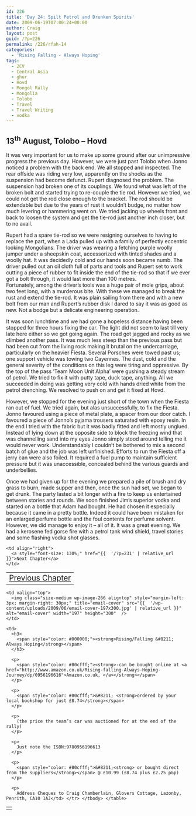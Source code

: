```yaml
---
id: 226
title: 'Day 24: Spilt Petrol and Drunken Spirits'
date: 2009-06-19T07:00:24+00:00
author: Craig
layout: post
guid: /?p=226
permalink: /226/rfah-14
categories:
  - 'Rising Falling - Always Hoping'
tags:
  - 2CV
  - Central Asia
  - ghur
  - Hovd
  - Mongol Rally
  - Mongolia
  - Tolobo
  - Travel
  - Travel Writing
  - vodka
---
```

## 13<sup>th</sup> August, Tolobo – Hovd

It was very important for us to make up some ground after our unimpressive progress the previous day. However, we were just past Tolobo when Jonno noticed a problem with the back end. We all stopped and inspected. The rear offside was riding very low, apparently on the shocks as the suspension had become defunct. Rupert diagnosed the problem. The suspension had broken one of its couplings. We found what was left of the broken bolt and started trying to re-couple the tie rod. However we tried, we could not get the rod close enough to the bracket. The rod should be extendable but due to the years of rust it wouldn’t budge, no matter how much levering or hammering went on. We tried jacking up wheels front and back to loosen the system and get the tie-rod just another inch closer, but to no avail. 

Rupert had a spare tie-rod so we were resigning ourselves to having to replace the part, when a Lada pulled up with a family of perfectly eccentric looking Mongolians. The driver was wearing a fetching purple woolly jumper under a sheepskin coat, accessorized with tinted shades and a woolly hat. It was decidedly cold and our hands soon became numb. The driver pulled out an oil cloth full of parts and tools and Rupert set to work cutting a piece of rubber to fit inside the end of the tie-rod so that if we ever got a bolt through, it would last more than 100 metres.  
Fortunately, among the driver’s tools was a huge pair of mole grips, about two feet long, with a murderous bite. With these we managed to break the rust and extend the tie-rod. It was plain sailing from there and with a new bolt from our man and Rupert’s rubber disk I dared to say it was as good as new. Not a bodge but a delicate engineering operation.

It was soon lunchtime and we had gone a hopeless distance having been stopped for three hours fixing the car. The light did not seem to last till very late here either so we got going again. The road got jagged and rocky as we climbed another pass. It was much less steep than the previous pass but had been cut from the living rock making it brutal on the undercarriage, particularly on the heavier Fiesta. Several Porsches were towed past us; one support vehicle was towing two Cayennes. The dust, cold and the general severity of the conditions on this leg were tiring and oppressive. By the top of the pass ‘Team Moon Unit Alpha’ were gushing a steady stream of petrol. We tried to fix it with putty tape, duck tape, anything. All we succeeded in doing was getting very cold with hands dried white from the petrol drenching. We resolved to push on and get it fixed at Hovd. 

However, we stopped for the evening just short of the town when the Fiesta ran out of fuel. We tried again, but alas unsuccessfully, to fix the Fiesta. Jonno favoured using a piece of metal plate, a spacer from our door catch. I favoured a piece of Jonno’s pyjama trousers saturated with epoxy resin. In the end I tried with the fabric but it was badly fitted and left mostly unglued. Instead of lying down at the opposite side to block the freezing wind that was channelling sand into my eyes Jonno simply stood around telling me it would never work. Understandably I couldn’t be bothered to mix a second batch of glue and the job was left unfinished. Efforts to run the Fiesta off a jerry can were also foiled. It required a fuel pump to maintain sufficient pressure but it was unaccessible, concealed behind the various guards and underbellies.

Once we had given up for the evening we prepared a pile of brush and dry grass to burn, made supper and then, once the sun had set, we began to get drunk. The party lasted a bit longer with a fire to keep us entertained between stories and rounds. We soon finished Jim’s superior vodka and started on a bottle that Adam had bought. He had chosen it especially because it came in a pretty bottle. Indeed it could have been mistaken for an enlarged perfume bottle and the foul contents for perfume solvent. However, we did manage to enjoy it – all of it. It was a great evening. We had a kerosene fed gorse fire with a petrol tank wind shield, travel stories and some flashing vodka shot glasses.

<table border="0" width="100%">
  <tr>
    <td align="left">
      <a style="font-size: 130%;" href="{{  '/?p=224' | relative_url }}">Previous Chapter</a>
    </td>
    
    <td align="right">
      <a style="font-size: 130%;" href="{{  '/?p=231' | relative_url }}">Next Chapter</a>
    </td>
  </tr>
</table>

<table border="0">
  <tr>
    <td>
    </td>
    
    <td valign="top">
      <img class="size-medium wp-image-266 aligntop" style="margin-left: 3px; margin-right: 30px;" title="email-cover" src="{{  '/wp-content/uploads/2009/06/email-cover-197x300.jpg' | relative_url }}" alt="email-cover" width="197" height="300"  />
    </td>
    
    <td>
      <h3>
        <span style="color: #000000;"><strong>Rising/Falling &#8211; Always Hoping</strong></span>
      </h3>
      
      <p>
        <span style="color: #80cfff;"><strong>-can be bought online at <a href="http://www.amazon.co.uk/Rising-falling-Always-Hoping-Journey/dp/0956196616">Amazon.co.uk, </a></strong></span>
      </p>
      
      <p>
        <span style="color: #80cfff;">&#8211; <strong>ordered by your local bookshop for just £8.74</strong></span>
      </p>
      
      <p>
        (the price the team’s car was auctioned for at the end of the rally)
      </p>
      
      <p>
        Just note the ISBN:9780956196613
      </p>
      
      <p>
        <span style="color: #80cfff;">&#8211;<strong> or bought direct from the suppliers</strong></span> @ £10.99 (£8.74 plus £2.25 p&p)
      </p>
      
      <p>
        Address Cheques to Craig Chamberlain, Glovers Cottage, Lazonby, Penrith, CA10 1AJ</td> </tr> </tbody> </table>
